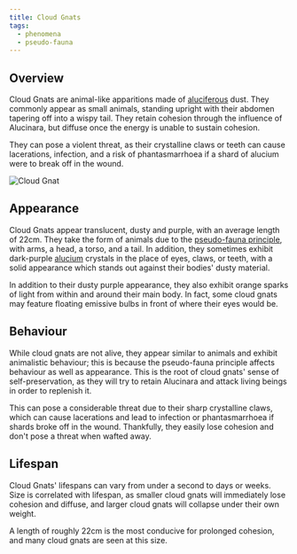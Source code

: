 ```yaml
---
title: Cloud Gnats
tags:
  - phenomena
  - pseudo-fauna
---
```

## Overview
Cloud Gnats are animal-like apparitions made of [aluciferous](cosmology/alucinara.md) dust. They commonly appear as small animals, standing upright with their abdomen tapering off into a wispy tail. They retain cohesion through the influence of Alucinara, but diffuse once the energy is unable to sustain cohesion.

They can pose a violent threat, as their crystalline claws or teeth can cause lacerations, infection, and a risk of phantasmarrhoea if a shard of alucium were to break off in the wound.

![Cloud Gnat](images/cloud-gnat.png)

## Appearance
Cloud Gnats appear translucent, dusty and purple, with an average length of 22cm. They take the form of animals due to the [pseudo-fauna principle](phenomena/pseudo-fauna-principle.md), with arms, a head, a torso, and a tail. In addition, they sometimes exhibit dark-purple [alucium](cosmology/alucinara.md) crystals in the place of eyes, claws, or teeth, with a solid appearance which stands out against their bodies' dusty material.

In addition to their dusty purple appearance, they also exhibit orange sparks of light from within and around their main body. In fact, some cloud gnats may feature floating emissive bulbs in front of where their eyes would be.

## Behaviour
While cloud gnats are not alive, they appear similar to animals and exhibit animalistic behaviour; this is because the pseudo-fauna principle affects behaviour as well as appearance. This is the root of cloud gnats' sense of self-preservation, as they will try to retain Alucinara and attack living beings in order to replenish it.

This can pose a considerable threat due to their sharp crystalline claws, which can cause lacerations and lead to infection or phantasmarrhoea if shards broke off in the wound. Thankfully, they easily lose cohesion and don't pose a threat when wafted away.

## Lifespan
Cloud Gnats' lifespans can vary from under a second to days or weeks. Size is correlated with lifespan, as smaller cloud gnats will immediately lose cohesion and diffuse, and larger cloud gnats will collapse under their own weight.

A length of roughly 22cm is the most conducive for prolonged cohesion, and many cloud gnats are seen at this size.
